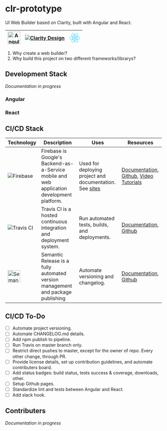 # clr-prototype

UI Web Builder based on Clarity, built with Angular and React.

| [<img alt="Angular" height="40" src="https://angular.io/assets/images/logos/angular/angular.svg" />](https://angular.io/) | [![Clarity Design](https://clarity.design/clarity-logo.eb275aa53551567fa576.svg)](https://clarity.design/) | [<img alt="React" height="30" src="data:image/svg+xml;base64,PHN2ZyB4bWxucz0iaHR0cDovL3d3dy53My5vcmcvMjAwMC9zdmciIHZpZXdCb3g9Ii0xMS41IC0xMC4yMzE3NCAyMyAyMC40NjM0OCI+CiAgPHRpdGxlPlJlYWN0IExvZ288L3RpdGxlPgogIDxjaXJjbGUgY3g9IjAiIGN5PSIwIiByPSIyLjA1IiBmaWxsPSIjNjFkYWZiIi8+CiAgPGcgc3Ryb2tlPSIjNjFkYWZiIiBzdHJva2Utd2lkdGg9IjEiIGZpbGw9Im5vbmUiPgogICAgPGVsbGlwc2Ugcng9IjExIiByeT0iNC4yIi8+CiAgICA8ZWxsaXBzZSByeD0iMTEiIHJ5PSI0LjIiIHRyYW5zZm9ybT0icm90YXRlKDYwKSIvPgogICAgPGVsbGlwc2Ugcng9IjExIiByeT0iNC4yIiB0cmFuc2Zvcm09InJvdGF0ZSgxMjApIi8+CiAgPC9nPgo8L3N2Zz4K" />](https://reactjs.org/) |
| ------------------------------------------------------------------------------------------------------------------------- | ---------------------------------------------------------------------------------------------------------- | ------------------------------------------------------------------------------------------------------------------------------------------------------------------------------------------------------------------------------------------------------------------------------------------------------------------------------------------------------------------------------------------------------------------------------------------------------------------------------------------------------------------------------------------------------------------------------------------------ |


1. Why create a web builder?
2. Why build this project on two different frameworks/librarys?

## Development Stack

_Documentation in progress_

### Angular

### React

## CI/CD Stack

| Technology                                                                                                                                                                                      | Description                                                                                | Uses                                                        | Resources                                                                                                                                            |
| ----------------------------------------------------------------------------------------------------------------------------------------------------------------------------------------------- | ------------------------------------------------------------------------------------------ | ----------------------------------------------------------- | ---------------------------------------------------------------------------------------------------------------------------------------------------- |
| ![Firebase](https://www.gstatic.com/devrel-devsite/prod/v172e5dffd78b32f4b12f8112b00e940d4993af48229fac5346097b33edb0f543/firebase/images/lockup.png)                                           | Firebase is Google's Backend-as-a-Service mobile and web application development platform. | Used for deploying project and documentation. See [sites]() | [Documentation](https://firebase.google.com/docs/), [Github](https://github.com/firebase/), [Video Tutorials](https://www.youtube.com/user/Firebase) |
| ![Travis CI](https://styleguide.travis-ci.com/images/logos/travis-footer-logo-new.svg)                                                                                                          | Travis CI is a hosted continuous integration and deployment system.                        | Run automated tests, builds, and deployments.               | [Documentation](https://docs.travis-ci.com/), [Github](https://github.com/travis-ci/travis-ci)                                                       |
| <img alt="Semantic Release" src="https://blobscdn.gitbook.com/v0/b/gitbook-28427.appspot.com/o/spaces%2F-LGsE7zdvzHI5cG-XV6p%2Favatar.png?generation=1531025611396529&alt=media" height="40" /> | Semantic Release is a fully automated version management and package publishing            | Automate versioning and changelog.                          | [Documentation](https://semantic-release.gitbook.io/semantic-release/), [Github](https://github.com/semantic-release/semantic-releasei)              |

## CI/CD To-Do

- [ ] Automate project versioning.
- [ ] Automate CHANGELOG.md details.
- [ ] Add npm publish to pipeline.
- [ ] Run Travis on master branch only.
- [ ] Restrict direct pushes to master, except for the owner of repo. Every other change, through PR.
- [ ] Provide license details, set up contribution guidelines, and automate contributers board.
- [ ] Add status badges: build status, tests success & coverage, downloads, other.
- [ ] Setup Github pages.
- [ ] Standardize lint and tests between Angular and React.
- [ ] Add slack hook.

## Contributers

_Documentation in progress_
